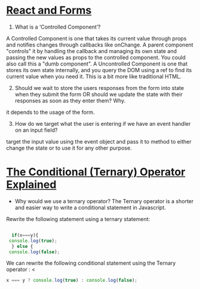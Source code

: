  # [React and Forms](https://reactjs.org/docs/forms.html)


1. What is a ‘Controlled Component’?

A Controlled Component is one that takes its current value through props and notifies changes through callbacks like onChange. A parent component "controls" it by handling the callback and managing its own state and passing the new values as props to the controlled component. You could also call this a "dumb component".
A Uncontrolled Component is one that stores its own state internally, and you query the DOM using a ref to find its current value when you need it. This is a bit more like traditional HTML.


2. Should we wait to store the users responses from the form into state when they submit the form OR should we update the state with their responses as soon as they enter them? Why.

it depends to the usage of the form.

3. How do we target what the user is entering if we have an event handler on an input field?

 target the input value using the event object and pass it to method to either change the state or to use it for any other purpose.


# [The Conditional (Ternary) Operator Explained](https://reactjs.org/docs/conditional-rendering.html)

- Why would we use a ternary operator?
The Ternary operator is a shorter and easier way to write a conditional statement in Javascript.


Rewrite the following statement using a ternary statement:

``` js

  if(x===y){
 console.log(true);
  } else {
 console.log(false);

 ```
We can rewrite the following conditional statement using the Ternary operator : <

``` js
x === y ? console.log(true) : console.log(false);

```

 <!-- # [React Bootstrap - Forms](https://react-bootstrap.github.io/components/forms/)

# [React Docs - conditional rendering](https://reactjs.org/docs/conditional-rendering.html) -->